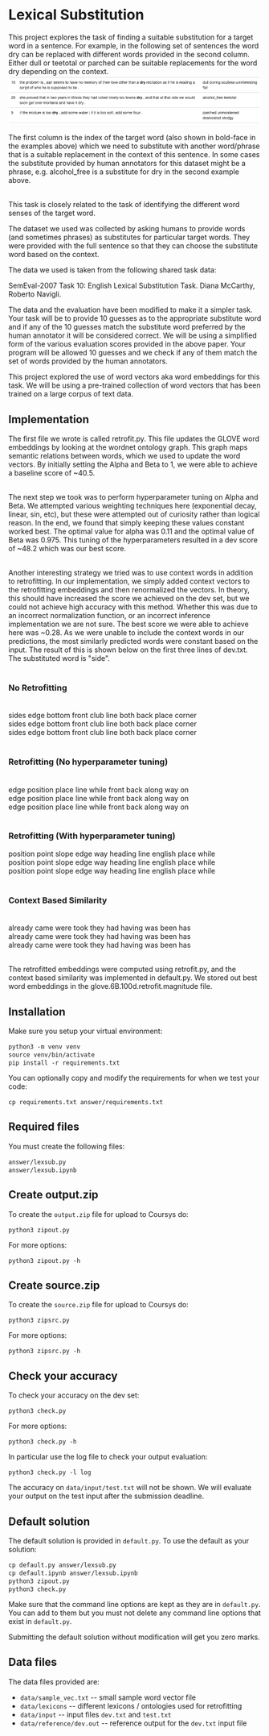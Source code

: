 # Lexical Substitution
This project explores the task of finding a suitable substitution for a target word in a sentence. For example, in the following set of sentences the word dry can be replaced with different words provided in the second column. Either dull or teetotal or parched can be suitable replacements for the word dry depending on the context.
![background](./images/background.png)

The first column is the index of the target word (also shown in bold-face in the examples above) which we need to substitute with another word/phrase that is a suitable replacement in the context of this sentence. In some cases the substitute provided by human annotators for this dataset might be a phrase, e.g. alcohol_free is a substitute for dry in the second example above. </br> </br>

This task is closely related to the task of identifying the different word senses of the target word.

The dataset we used was collected by asking humans to provide words (and sometimes phrases) as substitutes for particular target words. They were provided with the full sentence so that they can choose the substitute word based on the context.

The data we used is taken from the following shared task data:

SemEval-2007 Task 10: English Lexical Substitution Task. Diana McCarthy, Roberto Navigli.

The data and the evaluation have been modified to make it a simpler task. Your task will be to provide 10 guesses as to the appropriate substitute word and if any of the 10 guesses match the substitute word preferred by the human annotator it will be considered correct. We will be using a simplified form of the various evaluation scores provided in the above paper. Your program will be allowed 10 guesses and we check if any of them match the set of words provided by the human annotators.

This project explored the use of word vectors aka word embeddings for this task. We will be using a pre-trained collection of word vectors that has been trained on a large corpus of text data.

## Implementation

The first file we wrote is called retrofit.py. This file updates the GLOVE word embeddings by looking at the wordnet ontology graph. This graph maps semantic relations between words, which we used to update the word vectors. By initially setting the Alpha and Beta to 1, we were able to achieve a baseline score of ~40.5. </br> </br>

The next step we took was to perform hyperparameter tuning on Alpha and Beta. We attempted various weighting techniques here (exponential decay, linear, sin, etc), but these were attempted out of curiosity rather than logical reason. In the end, we found that simply keeping these values constant worked best. The optimal value for alpha was 0.11 and the optimal value of Beta was 0.975. This tuning of the hyperparameters resulted in a dev score of ~48.2 which was our best score.
</br></br>

Another interesting strategy we tried was to use context words in addition to retrofitting. In our implementation, we simply added context vectors to the retrofitting embeddings and then renormalized the vectors. In theory, this should have increased the score we achieved on the dev set, but we could not achieve high accuracy with this method. Whether this was due to an incorrect normalization function, or an incorrect inference implementation we are not sure. The best score we were able to achieve here was ~0.28.
As we were unable to include the context words in our predictions, the most similarly predicted words were constant based on the input. The result of this is shown below on the first three lines of dev.txt. The substituted word is "side". </br></br>

### No Retrofitting </br> </br>
sides edge bottom front club line both back place corner </br>
sides edge bottom front club line both back place corner </br>
sides edge bottom front club line both back place corner </br> </br>

### Retrofitting (No hyperparameter tuning) </br> </br>

edge position place line while front back along way on </br>
edge position place line while front back along way on </br>
edge position place line while front back along way on </br> </br>

### Retrofitting (With hyperparameter tuning) </br>

position point slope edge way heading line english place while </br>
position point slope edge way heading line english place while </br>
position point slope edge way heading line english place while </br> </br>

### Context Based Similarity </br> </br>
already came were took they had having was been has </br>
already came were took they had having was been has </br>
already came were took they had having was been has </br> </br>

The retrofitted embeddings were computed using retrofit.py, and the context based similarity was implemented in default.py. We stored out best word embeddings in the glove.6B.100d.retrofit.magnitude file.

## Installation

Make sure you setup your virtual environment:

    python3 -m venv venv
    source venv/bin/activate
    pip install -r requirements.txt

You can optionally copy and modify the requirements for when we
test your code:

    cp requirements.txt answer/requirements.txt

## Required files

You must create the following files:

    answer/lexsub.py
    answer/lexsub.ipynb

## Create output.zip

To create the `output.zip` file for upload to Coursys do:

    python3 zipout.py

For more options:

    python3 zipout.py -h

## Create source.zip

To create the `source.zip` file for upload to Coursys do:

    python3 zipsrc.py

For more options:

    python3 zipsrc.py -h

## Check your accuracy

To check your accuracy on the dev set:

    python3 check.py

For more options:

    python3 check.py -h

In particular use the log file to check your output evaluation:

    python3 check.py -l log

The accuracy on `data/input/test.txt` will not be shown.  We will
evaluate your output on the test input after the submission deadline.

## Default solution

The default solution is provided in `default.py`. To use the default
as your solution:

    cp default.py answer/lexsub.py
    cp default.ipynb answer/lexsub.ipynb
    python3 zipout.py
    python3 check.py

Make sure that the command line options are kept as they are in
`default.py`. You can add to them but you must not delete any
command line options that exist in `default.py`.

Submitting the default solution without modification will get you
zero marks.

## Data files

The data files provided are:

* `data/sample_vec.txt` -- small sample word vector file
* `data/lexicons` -- different lexicons / ontologies used for retrofitting
* `data/input` -- input files `dev.txt` and `test.txt`
* `data/reference/dev.out` -- reference output for the `dev.txt` input file
